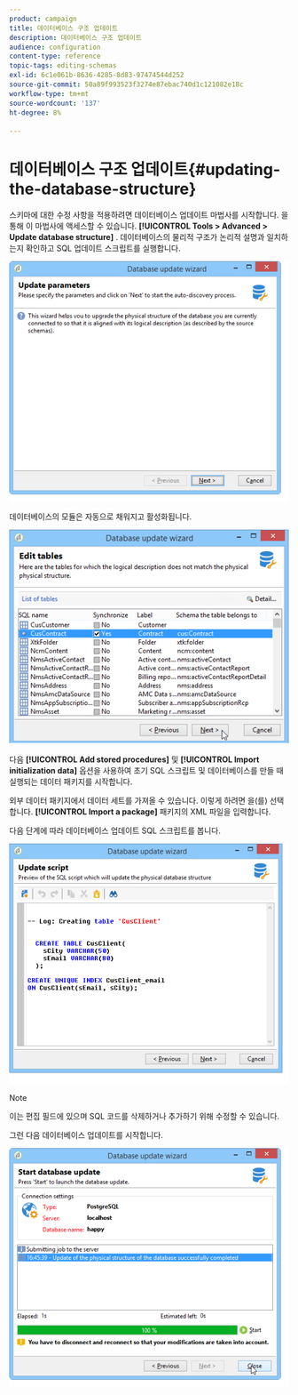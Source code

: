 ```yaml
---
product: campaign
title: 데이터베이스 구조 업데이트
description: 데이터베이스 구조 업데이트
audience: configuration
content-type: reference
topic-tags: editing-schemas
exl-id: 6c1e061b-8636-4285-8d83-97474544d252
source-git-commit: 50a89f993523f3274e87ebac740d1c121082e18c
workflow-type: tm+mt
source-wordcount: '137'
ht-degree: 8%

---
```


# 데이터베이스 구조 업데이트{#updating-the-database-structure}



스키마에 대한 수정 사항을 적용하려면 데이터베이스 업데이트 마법사를 시작합니다. 을 통해 이 마법사에 액세스할 수 있습니다. **[!UICONTROL Tools > Advanced > Update database structure]** . 데이터베이스의 물리적 구조가 논리적 설명과 일치하는지 확인하고 SQL 업데이트 스크립트를 실행합니다.

![](assets/d_ncs_integration_schema_update.png)

데이터베이스의 모듈은 자동으로 채워지고 활성화됩니다.

![](assets/d_ncs_integration_schema_update_select.png)

다음 **[!UICONTROL Add stored procedures]** 및 **[!UICONTROL Import initialization data]** 옵션을 사용하여 초기 SQL 스크립트 및 데이터베이스를 만들 때 실행되는 데이터 패키지를 시작합니다.

외부 데이터 패키지에서 데이터 세트를 가져올 수 있습니다. 이렇게 하려면 을(를) 선택합니다. **[!UICONTROL Import a package]** 패키지의 XML 파일을 입력합니다.

다음 단계에 따라 데이터베이스 업데이트 SQL 스크립트를 봅니다.

![](assets/d_ncs_integration_schema_update2.png)

>[!NOTE]
>
>이는 편집 필드에 있으며 SQL 코드를 삭제하거나 추가하기 위해 수정할 수 있습니다.

그런 다음 데이터베이스 업데이트를 시작합니다.

![](assets/d_ncs_integration_schema_update3.png)
